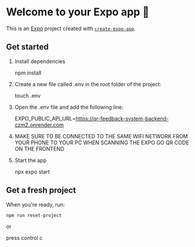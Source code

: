 # Welcome to your Expo app 👋

This is an [Expo](https://expo.dev) project created with [`create-expo-app`](https://www.npmjs.com/package/create-expo-app).

## Get started

1. Install dependencies

   npm install
   
2. Create a new file called .env in the root folder of the project:

   touch .env

3. Open the .env file and add the following line:

   EXPO_PUBLIC_API_URL=https://qr-feedback-system-backend-czm2.onrender.com

4. MAKE SURE TO BE CONNECTED TO THE SAME WIFI NETWORK FROM YOUR PHONE TO YOUR PC WHEN SCANNING THE EXPO GO QR CODE ON THE FRONTEND

5. Start the app

    npx expo start 
   

## Get a fresh project

When you're ready, run:

```bash
npm run reset-project
```

or 

press control c 




